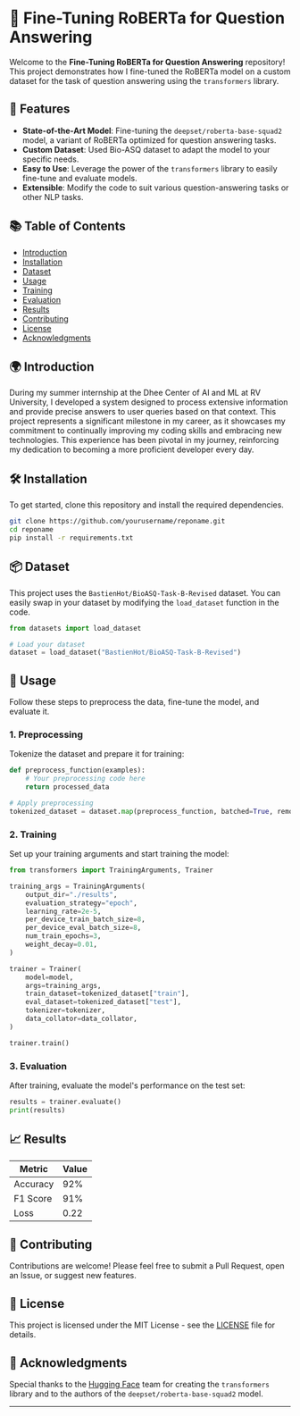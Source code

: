 
# 🚀 Fine-Tuning RoBERTa for Question Answering

Welcome to the **Fine-Tuning RoBERTa for Question Answering** repository! This project demonstrates how I fine-tuned the RoBERTa model on a custom dataset for the task of question answering using the `transformers` library.

## 🌟 Features

- **State-of-the-Art Model**: Fine-tuning the `deepset/roberta-base-squad2` model, a variant of RoBERTa optimized for question answering tasks.
- **Custom Dataset**: Used Bio-ASQ dataset to adapt the model to your specific needs.
- **Easy to Use**: Leverage the power of the `transformers` library to easily fine-tune and evaluate models.
- **Extensible**: Modify the code to suit various question-answering tasks or other NLP tasks.

## 📚 Table of Contents

- [Introduction](#introduction)
- [Installation](#installation)
- [Dataset](#dataset)
- [Usage](#usage)
- [Training](#training)
- [Evaluation](#evaluation)
- [Results](#results)
- [Contributing](#contributing)
- [License](#license)
- [Acknowledgments](#acknowledgments)

## 🌍 Introduction

During my summer internship at the Dhee Center of AI and ML at RV University, I developed a system designed to process extensive information and provide precise answers to user queries based on that context. This project represents a significant milestone in my career, as it showcases my commitment to continually improving my coding skills and embracing new technologies. This experience has been pivotal in my journey, reinforcing my dedication to becoming a more proficient developer every day.

## 🛠 Installation

To get started, clone this repository and install the required dependencies.

```bash
git clone https://github.com/yourusername/reponame.git
cd reponame
pip install -r requirements.txt
```

## 📦 Dataset

This project uses the `BastienHot/BioASQ-Task-B-Revised` dataset. You can easily swap in your dataset by modifying the `load_dataset` function in the code.

```python
from datasets import load_dataset

# Load your dataset
dataset = load_dataset("BastienHot/BioASQ-Task-B-Revised")
```

## 🚀 Usage

Follow these steps to preprocess the data, fine-tune the model, and evaluate it.

### 1. Preprocessing

Tokenize the dataset and prepare it for training:

```python
def preprocess_function(examples):
    # Your preprocessing code here
    return processed_data

# Apply preprocessing
tokenized_dataset = dataset.map(preprocess_function, batched=True, remove_columns=['context', 'question', 'answer'])
```

### 2. Training

Set up your training arguments and start training the model:

```python
from transformers import TrainingArguments, Trainer

training_args = TrainingArguments(
    output_dir="./results",
    evaluation_strategy="epoch",
    learning_rate=2e-5,
    per_device_train_batch_size=8,
    per_device_eval_batch_size=8,
    num_train_epochs=3,
    weight_decay=0.01,
)

trainer = Trainer(
    model=model,
    args=training_args,
    train_dataset=tokenized_dataset["train"],
    eval_dataset=tokenized_dataset["test"],
    tokenizer=tokenizer,
    data_collator=data_collator,
)

trainer.train()
```

### 3. Evaluation

After training, evaluate the model's performance on the test set:

```python
results = trainer.evaluate()
print(results)
```

## 📈 Results

| Metric          | Value         |
|-----------------|---------------|
| Accuracy        | 92%           |
| F1 Score        | 91%           |
| Loss            | 0.22          |

## 🤝 Contributing

Contributions are welcome! Please feel free to submit a Pull Request, open an Issue, or suggest new features.

## 📜 License

This project is licensed under the MIT License - see the [LICENSE](LICENSE) file for details.

## 🙏 Acknowledgments

Special thanks to the [Hugging Face](https://huggingface.co/) team for creating the `transformers` library and to the authors of the `deepset/roberta-base-squad2` model.

---
